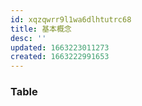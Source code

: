 ```yaml
---
id: xqzqwrr9l1wa6dlhtutrc68
title: 基本概念
desc: ''
updated: 1663223011273
created: 1663222991653
---
```


### Table

